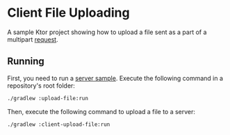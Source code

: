 # Client File Uploading

A sample Ktor project showing how to upload a file sent as a part of a multipart [request](https://ktor.io/docs/request.html).

## Running

First, you need to run a [server sample](https://github.com/ktorio/ktor-documentation/tree/main/codeSnippets/snippets/upload-file). Execute the following command in a repository's root folder:

```bash
./gradlew :upload-file:run
```

Then, execute the following command to upload a file to a server:

```bash
./gradlew :client-upload-file:run
```